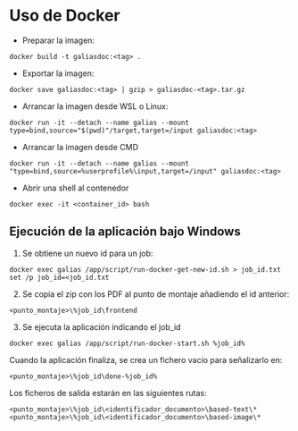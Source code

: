 # Uso de Docker

- Preparar la imagen:

```
docker build -t galiasdoc:<tag> .
```

- Exportar la imagen:

```
docker save galiasdoc:<tag> | gzip > galiasdoc-<tag>.tar.gz
```

- Arrancar la imagen desde WSL o Linux:

```
docker run -it --detach --name galias --mount type=bind,source="$(pwd)"/target,target=/input galiasdoc:<tag>
```

- Arrancar la imagen desde CMD

```
docker run -it --detach --name galias --mount "type=bind,source=%userprofile%\input,target=/input" galiasdoc:<tag>
```

- Abrir una shell al contenedor

```
docker exec -it <container_id> bash
```

## Ejecución de la aplicación bajo Windows

1. Se obtiene un nuevo id para un job:

```
docker exec galias /app/script/run-docker-get-new-id.sh > job_id.txt
set /p job_id=<job_id.txt
```

2. Se copia el zip con los PDF al punto de montaje añadiendo el id anterior:

```
<punto_montaje>\%job_id\frontend
```

3. Se ejecuta la aplicación indicando el job_id

```
docker exec galias /app/script/run-docker-start.sh %job_id%
```

Cuando la aplicación finaliza, se crea un fichero vacío para señalizarlo en:

```
<punto_montaje>\%job_id\done-%job_id%
```

Los ficheros de salida estarán en las siguientes rutas:

```
<punto_montaje>\%job_id\<identificador_documento>\based-text\*
<punto_montaje>\%job_id\<identificador_documento>\based-image\*
```

